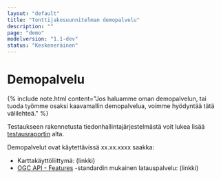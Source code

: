 ```yaml
---
layout: "default"
title: "Tonttijakosuunnitelman demopalvelu"
description: ""
page: "demo"
modelversion: "1.1-dev"
status: "Keskeneräinen"
---
```

# Demopalvelu

{% include note.html content="Jos haluamme oman demopalvelun, tai tuoda työmme osaksi kaavamallin demopalvelua, voimme hyödyntää tätä välilehteä." %}

Testaukseen rakennetusta tiedonhallintajärjestelmästä voit lukea lisää [testausraportin](../../../projektit/tjs-tietomallit/testaus/) alta.

Demopalvelut ovat käytettävissä xx.xx.xxxx saakka:

* Karttakäyttöliittymä: (linkki)
* [OGC API - Features](https://www.ogc.org/standards/ogcapi-features) -standardin mukainen latauspalvelu: (linkki)



